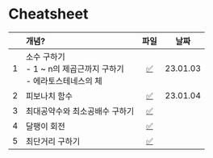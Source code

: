 # Cheatsheet

|     | 개념?                                                               |         파일         |   날짜   |
| :-: | :------------------------------------------------------------------ | :------------------: | :------: |
|  1  | 소수 구하기<br>- 1 ~ n의 제곱근까지 구하기<br>- 에라토스테네스의 체 |   [✅](./prime.js)   | 23.01.03 |
|  2  | 피보나치 함수                                                       | [✅](./fibonacci.js) | 23.01.04 |
|  3  | 최대공약수와 최소공배수 구하기                                      |        [✅]()        |          |
|  4  | 달팽이 회전                                                         |        [✅]()        |          |
|  5  | 최단거리 구하기                                                     |        [✅]()        |          |
